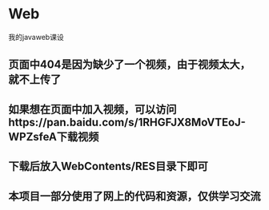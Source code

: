 # Web
我的javaweb课设
## 页面中404是因为缺少了一个视频，由于视频太大，就不上传了
## 如果想在页面中加入视频，可以访问https://pan.baidu.com/s/1RHGFJX8MoVTEoJ-WPZsfeA下载视频
## 下载后放入WebContents/RES目录下即可


## 本项目一部分使用了网上的代码和资源，仅供学习交流
